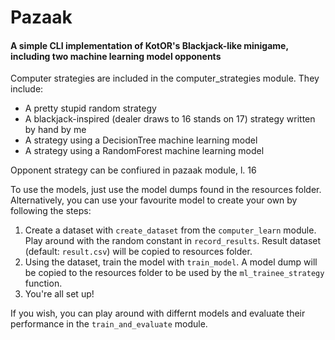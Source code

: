 # Pazaak
#### A simple CLI implementation of KotOR's Blackjack-like minigame, including two machine learning model opponents

Computer strategies are included in the computer_strategies module. They include:
* A pretty stupid random strategy
* A blackjack-inspired (dealer draws to 16 stands on 17) strategy written by hand by me
* A strategy using a DecisionTree machine learning model 
* A strategy using a RandomForest machine learning model
 
Opponent strategy can be confiured in pazaak module, l. 16

To use the models, just use the model dumps found in the resources folder. Alternatively, you can use your favourite model to create your own by following the steps: 
1. Create a dataset with `create_dataset` from the `computer_learn` module. Play around with the random constant in `record_results`. Result dataset (default: `result.csv`) will be copied to resources folder.
2. Using the dataset, train the model with `train_model`. A model dump will be copied to the resources folder to be used by the `ml_trainee_strategy` function. 
3. You're all set up!

If you wish, you can play around with differnt models and evaluate their performance in the `train_and_evaluate` module. 
